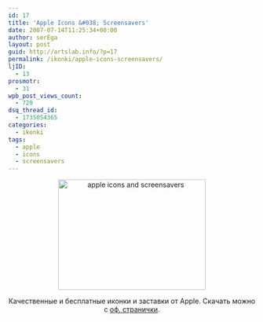 ```yaml
---
id: 17
title: 'Apple Icons &#038; Screensavers'
date: 2007-07-14T11:25:34+00:00
author: serEga
layout: post
guid: http://artslab.info/?p=17
permalink: /ikonki/apple-icons-screensavers/
ljID:
  - 13
prosmotr:
  - 31
wpb_post_views_count:
  - 720
dsq_thread_id:
  - 1735054365
categories:
  - ikonki
tags:
  - apple
  - icons
  - screensavers
---
```

<p style="text-align: center">
  <img src="{{site.img_cdn}}/creaturesiconsgb7.jpg" style="width: 300px; height: 225px" title="apple icons and screensavers" alt="apple icons and screensavers" border="0" height="225" width="300" />
</p>

<p align="center">
  Качественные и бесплатные иконки и заcтавки от Apple. Скачать можно с <a href="http://www.apple.com/downloads/macosx/icons_screensavers/" title="download from official website" target="_blank">оф. странички</a>.
</p>